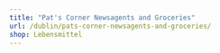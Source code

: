 ```yaml
---
title: "Pat's Corner Newsagents and Groceries"
url: /dublin/pats-corner-newsagents-and-groceries/
shop: Lebensmittel
---
```

